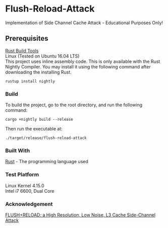 # Flush-Reload-Attack
Implementation of Side Channel Cache Attack - Educational Purposes Only!

## Prerequisites
[Rust Build Tools](https://www.rust-lang.org/en-US/install.html)  
Linux (Tested on Ubuntu 16.04 LTS)  
This project uses inline assembly code. This is only available with the Rust Nightly Compiler. You may install it using the following command after downloading the installing Rust.
```
rustup install nightly
```

### Build
To build the project, go to the root directory, and run the following command:
```
cargo +nightly build --release
```
Then run the executable at:
```
./target/release/flush-reload-attack
```

### Built With
[Rust](https://www.rust-lang.org/en-US/) - The programming language used

### Test Platform
Linux Kernel 4.15.0  
Intel i7 6600, Dual Core  

### Acknowledgement
[FLUSH+RELOAD: a High Resolution, Low Noise, L3 Cache Side-Channel Attack](https://eprint.iacr.org/2013/448.pdf)
